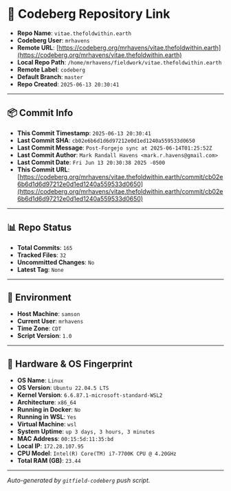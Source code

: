 # 🔗 Codeberg Repository Link

- **Repo Name**: `vitae.thefoldwithin.earth`
- **Codeberg User**: `mrhavens`
- **Remote URL**: [https://codeberg.org/mrhavens/vitae.thefoldwithin.earth](https://codeberg.org/mrhavens/vitae.thefoldwithin.earth)
- **Local Repo Path**: `/home/mrhavens/fieldwork/vitae.thefoldwithin.earth`
- **Remote Label**: `codeberg`
- **Default Branch**: `master`
- **Repo Created**: `2025-06-13 20:30:41`

---

## 📦 Commit Info

- **This Commit Timestamp**: `2025-06-13 20:30:41`
- **Last Commit SHA**: `cb02e6b6d1d6d97212e0d1ed1240a559533d0650`
- **Last Commit Message**: `Post-Forgejo sync at 2025-06-14T01:25:52Z`
- **Last Commit Author**: `Mark Randall Havens <mark.r.havens@gmail.com>`
- **Last Commit Date**: `Fri Jun 13 20:30:38 2025 -0500`
- **This Commit URL**: [https://codeberg.org/mrhavens/vitae.thefoldwithin.earth/commit/cb02e6b6d1d6d97212e0d1ed1240a559533d0650](https://codeberg.org/mrhavens/vitae.thefoldwithin.earth/commit/cb02e6b6d1d6d97212e0d1ed1240a559533d0650)

---

## 📊 Repo Status

- **Total Commits**: `165`
- **Tracked Files**: `32`
- **Uncommitted Changes**: `No`
- **Latest Tag**: `None`

---

## 🧭 Environment

- **Host Machine**: `samson`
- **Current User**: `mrhavens`
- **Time Zone**: `CDT`
- **Script Version**: `1.0`

---

## 🧬 Hardware & OS Fingerprint

- **OS Name**: `Linux`
- **OS Version**: `Ubuntu 22.04.5 LTS`
- **Kernel Version**: `6.6.87.1-microsoft-standard-WSL2`
- **Architecture**: `x86_64`
- **Running in Docker**: `No`
- **Running in WSL**: `Yes`
- **Virtual Machine**: `wsl`
- **System Uptime**: `up 3 days, 3 hours, 3 minutes`
- **MAC Address**: `00:15:5d:11:35:bd`
- **Local IP**: `172.28.107.95`
- **CPU Model**: `Intel(R) Core(TM) i7-7700K CPU @ 4.20GHz`
- **Total RAM (GB)**: `23.44`

---

_Auto-generated by `gitfield-codeberg` push script._

